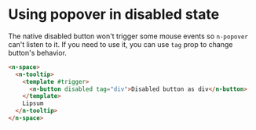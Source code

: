 # Using popover in disabled state

The native disabled button won't trigger some mouse events so `n-popover` can't listen to it. If you need to use it, you can use `tag` prop to change button's behavior.

```html
<n-space>
  <n-tooltip>
    <template #trigger>
      <n-button disabled tag="div">Disabled button as div</n-button>
    </template>
    Lipsum
  </n-tooltip>
</n-space>
```
